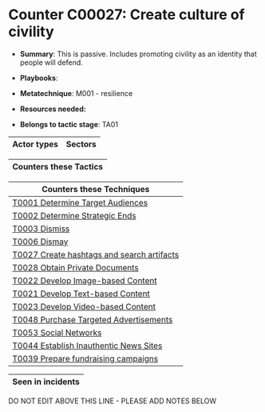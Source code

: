 # Counter C00027: Create culture of civility

* **Summary**: This is passive.  Includes promoting civility as an identity that people will defend. 

* **Playbooks**: 

* **Metatechnique**: M001 - resilience

* **Resources needed:** 

* **Belongs to tactic stage**: TA01


| Actor types | Sectors |
| ----------- | ------- |



| Counters these Tactics |
| ---------------------- |



| Counters these Techniques |
| ------------------------- |
| [T0001 Determine Target Audiences](../generated_pages/techniques/T0001.md) |
| [T0002 Determine Strategic Ends](../generated_pages/techniques/T0002.md) |
| [T0003 Dismiss](../generated_pages/techniques/T0003.md) |
| [T0006 Dismay](../generated_pages/techniques/T0006.md) |
| [T0027 Create hashtags and search artifacts](../generated_pages/techniques/T0027.md) |
| [T0028 Obtain Private Documents](../generated_pages/techniques/T0028.md) |
| [T0022 Develop Image-based Content](../generated_pages/techniques/T0022.md) |
| [T0021 Develop Text-based Content](../generated_pages/techniques/T0021.md) |
| [T0023 Develop Video-based Content](../generated_pages/techniques/T0023.md) |
| [T0048 Purchase Targeted Advertisements](../generated_pages/techniques/T0048.md) |
| [T0053 Social Networks](../generated_pages/techniques/T0053.md) |
| [T0044 Establish Inauthentic News Sites](../generated_pages/techniques/T0044.md) |
| [T0039 Prepare fundraising campaigns](../generated_pages/techniques/T0039.md) |



| Seen in incidents |
| ----------------- |


DO NOT EDIT ABOVE THIS LINE - PLEASE ADD NOTES BELOW